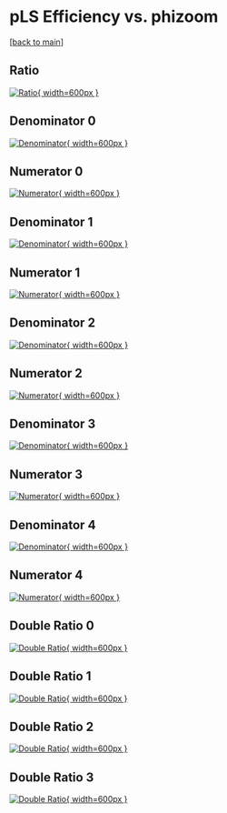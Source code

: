 # pLS Efficiency vs. phizoom

[[back to main](./)]



## Ratio

[![Ratio](../mtv/var/pLS_base_211_-1_eff_phizoom.png){ width=600px }](../mtv/var/pLS_base_211_-1_eff_phizoom.pdf)

## Denominator 0

[![Denominator](../mtv/den/pLS_base_211_-1_eff_phizoom_den0.png){ width=600px }](../mtv/den/pLS_base_211_-1_eff_phizoom_den0.pdf)

## Numerator 0

[![Numerator](../mtv/num/pLS_base_211_-1_eff_phizoom_num0.png){ width=600px }](../mtv/num/pLS_base_211_-1_eff_phizoom_num0.pdf)

## Denominator 1

[![Denominator](../mtv/den/pLS_base_211_-1_eff_phizoom_den1.png){ width=600px }](../mtv/den/pLS_base_211_-1_eff_phizoom_den1.pdf)

## Numerator 1

[![Numerator](../mtv/num/pLS_base_211_-1_eff_phizoom_num1.png){ width=600px }](../mtv/num/pLS_base_211_-1_eff_phizoom_num1.pdf)

## Denominator 2

[![Denominator](../mtv/den/pLS_base_211_-1_eff_phizoom_den2.png){ width=600px }](../mtv/den/pLS_base_211_-1_eff_phizoom_den2.pdf)

## Numerator 2

[![Numerator](../mtv/num/pLS_base_211_-1_eff_phizoom_num2.png){ width=600px }](../mtv/num/pLS_base_211_-1_eff_phizoom_num2.pdf)

## Denominator 3

[![Denominator](../mtv/den/pLS_base_211_-1_eff_phizoom_den3.png){ width=600px }](../mtv/den/pLS_base_211_-1_eff_phizoom_den3.pdf)

## Numerator 3

[![Numerator](../mtv/num/pLS_base_211_-1_eff_phizoom_num3.png){ width=600px }](../mtv/num/pLS_base_211_-1_eff_phizoom_num3.pdf)

## Denominator 4

[![Denominator](../mtv/den/pLS_base_211_-1_eff_phizoom_den4.png){ width=600px }](../mtv/den/pLS_base_211_-1_eff_phizoom_den4.pdf)

## Numerator 4

[![Numerator](../mtv/num/pLS_base_211_-1_eff_phizoom_num4.png){ width=600px }](../mtv/num/pLS_base_211_-1_eff_phizoom_num4.pdf)

## Double Ratio 0

[![Double Ratio](../mtv/ratio/pLS_base_211_-1_eff_phizoom_ratio0.png){ width=600px }](../mtv/ratio/pLS_base_211_-1_eff_phizoom_ratio0.pdf)

## Double Ratio 1

[![Double Ratio](../mtv/ratio/pLS_base_211_-1_eff_phizoom_ratio1.png){ width=600px }](../mtv/ratio/pLS_base_211_-1_eff_phizoom_ratio1.pdf)

## Double Ratio 2

[![Double Ratio](../mtv/ratio/pLS_base_211_-1_eff_phizoom_ratio2.png){ width=600px }](../mtv/ratio/pLS_base_211_-1_eff_phizoom_ratio2.pdf)

## Double Ratio 3

[![Double Ratio](../mtv/ratio/pLS_base_211_-1_eff_phizoom_ratio3.png){ width=600px }](../mtv/ratio/pLS_base_211_-1_eff_phizoom_ratio3.pdf)

